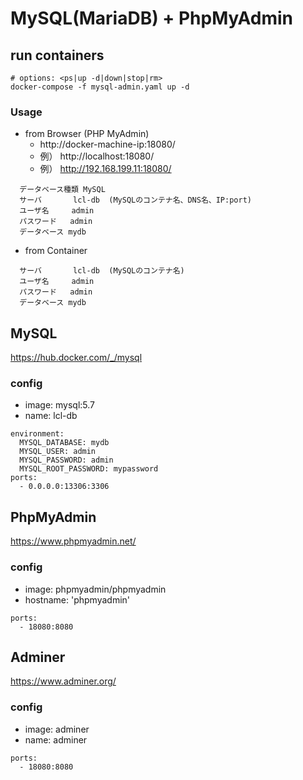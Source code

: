 # MySQL(MariaDB) + PhpMyAdmin

## run containers
```
# options: <ps|up -d|down|stop|rm>
docker-compose -f mysql-admin.yaml up -d
```

### Usage
- from Browser (PHP MyAdmin)
  - http://docker-machine-ip:18080/
  - 例） http://localhost:18080/
  - 例） http://192.168.199.11:18080/
```
  データベース種類 MySQL
  サーバ       lcl-db  (MySQLのコンテナ名、DNS名、IP:port)
  ユーザ名     admin
  パスワード   admin
  データベース mydb
```
- from Container
```
  サーバ       lcl-db  (MySQLのコンテナ名)
  ユーザ名     admin
  パスワード   admin
  データベース mydb
```

## MySQL
https://hub.docker.com/_/mysql

### config
- image: mysql:5.7
- name: lcl-db
```
environment:
  MYSQL_DATABASE: mydb
  MYSQL_USER: admin
  MYSQL_PASSWORD: admin
  MYSQL_ROOT_PASSWORD: mypassword
ports:
  - 0.0.0.0:13306:3306
```
## PhpMyAdmin
https://www.phpmyadmin.net/

### config
- image: phpmyadmin/phpmyadmin
- hostname: 'phpmyadmin'
```
ports:
  - 18080:8080
```

## Adminer
https://www.adminer.org/

### config
- image: adminer
- name: adminer
```
ports:
  - 18080:8080
```
